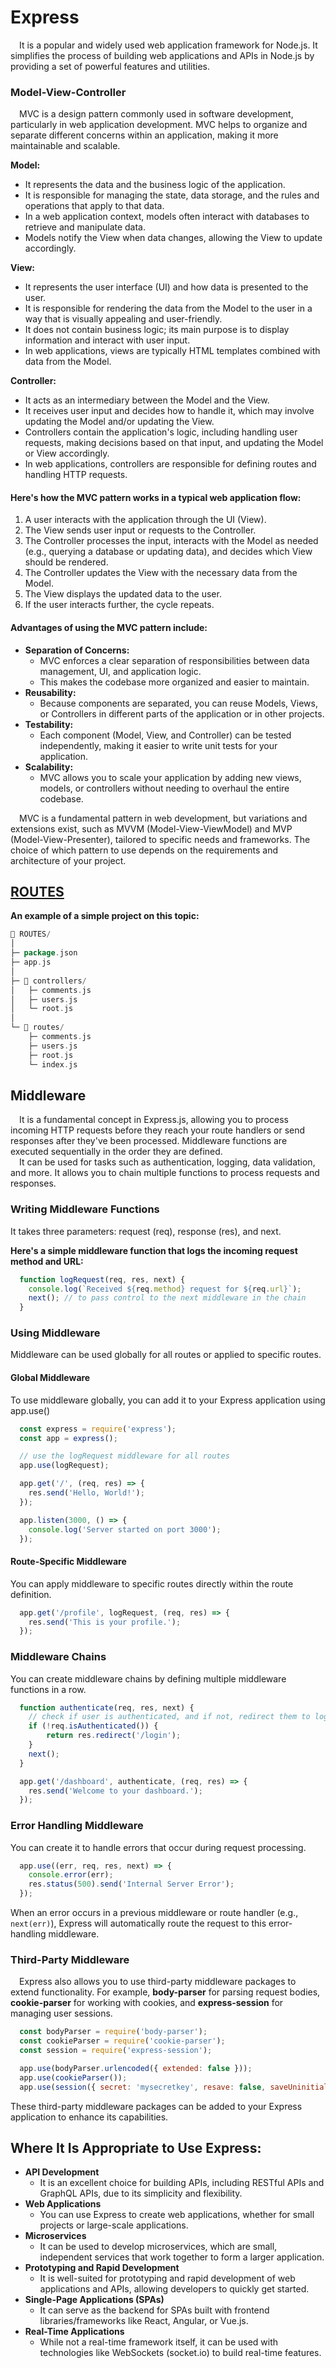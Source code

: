# Express

&emsp;It is a popular and widely used web application framework for Node.js. It simplifies the process of building web applications and APIs in Node.js by providing a set of powerful features and utilities. 

### Model-View-Controller

&emsp;MVC is a design pattern commonly used in software development, particularly in web application development. MVC helps to organize and separate different concerns within an application, making it more maintainable and scalable. 

**Model:**
+ It represents the data and the business logic of the application.
+ It is responsible for managing the state, data storage, and the rules and operations that apply to that data.
+ In a web application context, models often interact with databases to retrieve and manipulate data.
+ Models notify the View when data changes, allowing the View to update accordingly.

**View:**
+ It represents the user interface (UI) and how data is presented to the user.
+ It is responsible for rendering the data from the Model to the user in a way that is visually appealing and user-friendly.
+ It does not contain business logic; its main purpose is to display information and interact with user input.
+ In web applications, views are typically HTML templates combined with data from the Model.

**Controller:**
+ It acts as an intermediary between the Model and the View.
+ It receives user input and decides how to handle it, which may involve updating the Model and/or updating the View.
+ Controllers contain the application's logic, including handling user requests, making decisions based on that input, and updating the Model or View accordingly.
+ In web applications, controllers are responsible for defining routes and handling HTTP requests.

#### Here's how the MVC pattern works in a typical web application flow:
1. A user interacts with the application through the UI (View).
2. The View sends user input or requests to the Controller.
3. The Controller processes the input, interacts with the Model as needed (e.g., querying a database or updating data), and decides which View should be rendered.
4. The Controller updates the View with the necessary data from the Model.
5. The View displays the updated data to the user.
6. If the user interacts further, the cycle repeats.

#### Advantages of using the MVC pattern include:

+ **Separation of Concerns:**
  - MVC enforces a clear separation of responsibilities between data management, UI, and application logic.
  - This makes the codebase more organized and easier to maintain.
+ **Reusability:**
  - Because components are separated, you can reuse Models, Views, or Controllers in different parts of the application or in other projects.
+ **Testability:**
  - Each component (Model, View, and Controller) can be tested independently, making it easier to write unit tests for your application.
+ **Scalability:**
  - MVC allows you to scale your application by adding new views, models, or controllers without needing to overhaul the entire codebase.

&emsp;MVC is a fundamental pattern in web development, but variations and extensions exist, such as MVVM (Model-View-ViewModel) and MVP (Model-View-Presenter), tailored to specific needs and frameworks. The choice of which pattern to use depends on the requirements and architecture of your project.


## [ROUTES](https://github.com/SKindij/Node.js-Basics/tree/main/Express/ROUTES)

**An example of a simple project on this topic:**

```go
📁 ROUTES/
│
├─ package.json
├─ app.js
│
├─ 📁 controllers/
│   ├─ comments.js
│   ├─ users.js
│   └─ root.js
│
└─ 📁 routes/
    ├─ comments.js
    ├─ users.js
    ├─ root.js
    └─ index.js
```

## Middleware

&emsp;It is a fundamental concept in Express.js, allowing you to process incoming HTTP requests before they reach your route handlers or send responses after they've been processed. Middleware functions are executed sequentially in the order they are defined.\
&emsp;It can be used for tasks such as authentication, logging, data validation, and more. It allows you to chain multiple functions to process requests and responses.

### Writing Middleware Functions

It takes three parameters: request (req), response (res), and next.

**Here's a simple middleware function that logs the incoming request method and URL:**

```javascript
  function logRequest(req, res, next) {
    console.log(`Received ${req.method} request for ${req.url}`);
    next(); // to pass control to the next middleware in the chain
  }
```

### Using Middleware

Middleware can be used globally for all routes or applied to specific routes.

#### Global Middleware

To use middleware globally, you can add it to your Express application using app.use()

```javascript
  const express = require('express');
  const app = express();

  // use the logRequest middleware for all routes
  app.use(logRequest); 

  app.get('/', (req, res) => {
    res.send('Hello, World!');
  });

  app.listen(3000, () => {
    console.log('Server started on port 3000');
  });
```

#### Route-Specific Middleware

You can apply middleware to specific routes directly within the route definition.

```javascript
  app.get('/profile', logRequest, (req, res) => {
    res.send('This is your profile.');
  });
```

### Middleware Chains

You can create middleware chains by defining multiple middleware functions in a row.

```javascript
  function authenticate(req, res, next) {
    // check if user is authenticated, and if not, redirect them to login page
    if (!req.isAuthenticated()) {
        return res.redirect('/login');
    }
    next();
  }

  app.get('/dashboard', authenticate, (req, res) => {
    res.send('Welcome to your dashboard.');
  });
```

### Error Handling Middleware

You can create it to handle errors that occur during request processing.

```javascript
  app.use((err, req, res, next) => {
    console.error(err);
    res.status(500).send('Internal Server Error');
  });
```

When an error occurs in a previous middleware or route handler (e.g., ``next(err)``), Express will automatically route the request to this error-handling middleware.


### Third-Party Middleware

&emsp;Express also allows you to use third-party middleware packages to extend functionality. For example, **body-parser** for parsing request bodies, **cookie-parser** for working with cookies, and **express-session** for managing user sessions.

```javascript
  const bodyParser = require('body-parser');
  const cookieParser = require('cookie-parser');
  const session = require('express-session');

  app.use(bodyParser.urlencoded({ extended: false }));
  app.use(cookieParser());
  app.use(session({ secret: 'mysecretkey', resave: false, saveUninitialized: false }));
```

These third-party middleware packages can be added to your Express application to enhance its capabilities.


## Where It Is Appropriate to Use Express:

+ **API Development**
  - It is an excellent choice for building APIs, including RESTful APIs and GraphQL APIs, due to its simplicity and flexibility.
+ **Web Applications**
  - You can use Express to create web applications, whether for small projects or large-scale applications.
+ **Microservices**
  - It can be used to develop microservices, which are small, independent services that work together to form a larger application.
+ **Prototyping and Rapid Development**
  - It is well-suited for prototyping and rapid development of web applications and APIs, allowing developers to quickly get started.
+ **Single-Page Applications (SPAs)**
  - It can serve as the backend for SPAs built with frontend libraries/frameworks like React, Angular, or Vue.js.
+ **Real-Time Applications**
  - While not a real-time framework itself, it can be used with technologies like WebSockets (socket.io) to build real-time features.
